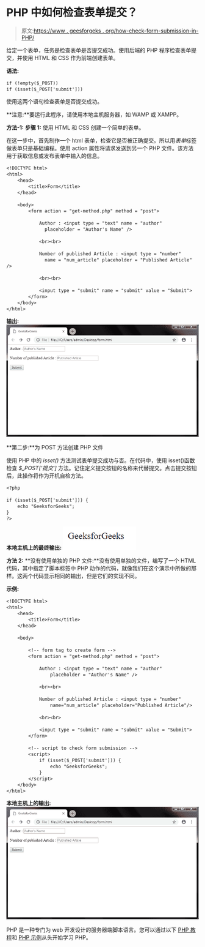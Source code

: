 # PHP 中如何检查表单提交？

> 原文:[https://www . geesforgeks . org/how-check-form-submission-in-PHP/](https://www.geeksforgeeks.org/how-to-check-form-submission-in-php/)

给定一个表单，任务是检查表单是否提交成功。使用后端的 PHP 程序检查表单提交，并使用 HTML 和 CSS 作为前端创建表单。

**语法:**

```
if (!empty($_POST))
if (isset($_POST['submit']))
```

使用这两个语句检查表单是否提交成功。

**注意:**要运行此程序，请使用本地主机服务器，如 WAMP 或 XAMPP。

**方法-1:**
**步骤 1:** 使用 HTML 和 CSS 创建一个简单的表单。

在这一步中，首先制作一个 html 表单，检查它是否被正确提交。所以用*表单*标签做表单只是基础编程。使用 action 属性将请求发送到另一个 PHP 文件。该方法用于获取信息或发布表单中输入的信息。

```
<!DOCTYPE html>
<html>
    <head>
        <title>Form</title>
    </head>

    <body>
        <form action = "get-method.php" method = "post">

            Author : <input type = "text" name = "author" 
              placeholder = "Author's Name" />

            <br><br>

            Number of published Article : <input type = "number"
              name = "num_article" placeholder = "Published Article" />

            <br><br>

            <input type = "submit" name = "submit" value = "Submit">
        </form>
    </body>
</html>                    
```

**输出:**
![](img/544c26e9a669519e187ecfa7672d2ed2.png)

**第二步:**为 POST 方法创建 PHP 文件

使用 PHP 中的 *isset()* 方法测试表单提交成功与否。在代码中，使用 isset()函数检查 *$_POST['提交']* 方法。记住定义提交按钮的名称来代替提交。点击提交按钮后，此操作将作为开机自检方法。

```
<?php

if (isset($_POST['submit'])) {
    echo "GeeksforGeeks";
}
?>
```

**本地主机上的最终输出:**
![](img/1b38890b8d854f0005471ddebbef3d00.png)

**方法 2:**
**没有使用单独的 PHP 文件:**没有使用单独的文件，编写了一个 HTML 代码，其中指定了脚本标签中 PHP 动作的代码，就像我们在这个演示中所做的那样。这两个代码显示相同的输出，但是它们的实现不同。

**示例:**

```
<!DOCTYPE html>
<html>
    <head>
        <title>Form</title>
    </head>

    <body>

        <!-- form tag to create form -->
        <form action = "get-method.php" method = "post">

            Author : <input type = "text" name = "author"
                placeholder = "Author's Name" />

            <br><br>

            Number of published Article : <input type = "number" 
                name="num_article" placeholder="Published Article"/>

            <br><br>

            <input type = "submit" name = "submit" value = "Submit">
        </form>

        <!-- script to check form submission -->
        <script>
            if (isset($_POST['submit'])) {
                echo "GeeksforGeeks";
            }
        </script>
    </body>
</html>
```

**本地主机上的输出:**
![](img/544c26e9a669519e187ecfa7672d2ed2.png)

PHP 是一种专门为 web 开发设计的服务器端脚本语言。您可以通过以下 [PHP 教程](https://www.geeksforgeeks.org/php-tutorials/)和 [PHP 示例](https://www.geeksforgeeks.org/php-examples/)从头开始学习 PHP。